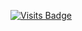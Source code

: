 <!--Started counting September 18th 2023 -->
[![Visits Badge](https://badges.pufler.dev/visits/bl4ckswordsman/bl4ckswordsman)](https://github.com/bl4ckswordsman)


<!--
**bl4ckswordsman/bl4ckswordsman** is a ✨ _special_ ✨ repository because its `README.md` (this file) appears on your GitHub profile.

Here are some ideas to get you started:

- 🔭 I’m currently working on ...
- 🌱 I’m currently learning ...
- 👯 I’m looking to collaborate on ...
- 🤔 I’m looking for help with ...
- 💬 Ask me about ...
- 📫 How to reach me: ...
- 😄 Pronouns: ...
- ⚡ Fun fact: ...
-->
